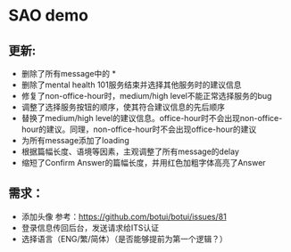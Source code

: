 # SAO demo



## 更新:

- 删除了所有message中的 *
- 删除了mental health 101服务结束并选择其他服务时的建议信息
- 修复了non-office-hour时，medium/high level不能正常选择服务的bug
- 调整了选择服务按钮的顺序，使其符合建议信息的先后顺序
- 替换了medium/high level的建议信息。office-hour时不会出现non-office-hour的建议。同理，non-office-hour时不会出现office-hour的建议
- 为所有message添加了loading
- 根据篇幅长度、语境等因素，主观调整了所有message的delay
- 缩短了Confirm Answer的篇幅长度，并用红色加粗字体高亮了Answer




## 需求：



- 添加头像 参考：https://github.com/botui/botui/issues/81
- 登录信息传回后台，发送请求给ITS认证
- 选择语言（ENG/繁/简体）（是否能够提前为第一个逻辑？）
  

